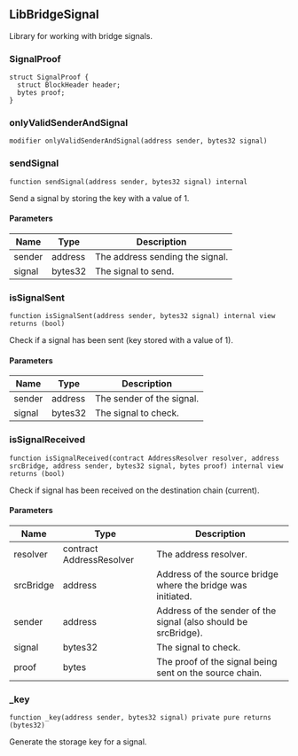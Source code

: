 ## LibBridgeSignal

Library for working with bridge signals.

### SignalProof

```solidity
struct SignalProof {
  struct BlockHeader header;
  bytes proof;
}
```

### onlyValidSenderAndSignal

```solidity
modifier onlyValidSenderAndSignal(address sender, bytes32 signal)
```

### sendSignal

```solidity
function sendSignal(address sender, bytes32 signal) internal
```

Send a signal by storing the key with a value of 1.

#### Parameters

| Name | Type | Description |
| ---- | ---- | ----------- |
| sender | address | The address sending the signal. |
| signal | bytes32 | The signal to send. |

### isSignalSent

```solidity
function isSignalSent(address sender, bytes32 signal) internal view returns (bool)
```

Check if a signal has been sent (key stored with a value of 1).

#### Parameters

| Name | Type | Description |
| ---- | ---- | ----------- |
| sender | address | The sender of the signal. |
| signal | bytes32 | The signal to check. |

### isSignalReceived

```solidity
function isSignalReceived(contract AddressResolver resolver, address srcBridge, address sender, bytes32 signal, bytes proof) internal view returns (bool)
```

Check if signal has been received on the destination chain (current).

#### Parameters

| Name | Type | Description |
| ---- | ---- | ----------- |
| resolver | contract AddressResolver | The address resolver. |
| srcBridge | address | Address of the source bridge where the bridge                  was initiated. |
| sender | address | Address of the sender of the signal               (also should be srcBridge). |
| signal | bytes32 | The signal to check. |
| proof | bytes | The proof of the signal being sent on the source chain. |

### _key

```solidity
function _key(address sender, bytes32 signal) private pure returns (bytes32)
```

Generate the storage key for a signal.

